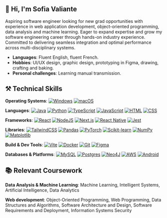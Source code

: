 ## 👋 Hi, I'm Sofia Valiante

Aspiring software engineer looking for new grad opportunities with experience in web application development, object-oriented programming, data analysis and machine learning. Eager to expand expertise and grow my software engineering career through hands-on industry experience. Committed to delivering seamless integration and optimal performance across multi-disciplinary systems. 

- **Languages**: Fluent English, fluent French.
- **Hobbies**: UI/UX design, graphic design, prototyping in Figma, drawing, crafting and baking.
- **Personal challenges**: Learning manual transmission.


## ⚒️ Technical Skills

**Operating Systems**: [![Windows](https://custom-icon-badges.demolab.com/badge/Windows-0078D6?logo=windows11&logoColor=white)](#)  [![macOS](https://img.shields.io/badge/macOS-000000?logo=apple&logoColor=F0F0F0)](#)

**Languages**: [![Java](https://img.shields.io/badge/Java-%23ED8B00.svg?logo=openjdk&logoColor=white)](#)  [![Python](https://img.shields.io/badge/Python-3776AB?logo=python&logoColor=fff)](#)  [![TypeScript](https://img.shields.io/badge/TypeScript-3178C6?logo=typescript&logoColor=fff)](#)  	[![JavaScript](https://img.shields.io/badge/JavaScript-F7DF1E?logo=javascript&logoColor=000)](#)  [![HTML](https://img.shields.io/badge/HTML-%23E34F26.svg?logo=html5&logoColor=white)](#)  [![CSS](https://img.shields.io/badge/CSS-639?logo=css&logoColor=fff)](#)

**Frameworks**: [![React](https://img.shields.io/badge/React-%2320232a.svg?logo=react&logoColor=%2361DAFB)](#)  [![NodeJS](https://img.shields.io/badge/Node.js-6DA55F?logo=node.js&logoColor=white)](#)  [![Next.js](https://img.shields.io/badge/Next.js-black?logo=next.js&logoColor=white)](#)  [![React Native](https://img.shields.io/badge/React_Native-%2320232a.svg?logo=react&logoColor=%2361DAFB)](#)  [![Jest](https://img.shields.io/badge/Jest-C21325?logo=jest&logoColor=fff)](#)

**Libraries**: 	[![TailwindCSS](https://img.shields.io/badge/Tailwind%20CSS-%2338B2AC.svg?logo=tailwind-css&logoColor=white)](#)  [![Pandas](https://img.shields.io/badge/Pandas-150458?logo=pandas&logoColor=fff)](#)  [![PyTorch](https://img.shields.io/badge/PyTorch-ee4c2c?logo=pytorch&logoColor=white)](#)  [![Scikit-learn](https://img.shields.io/badge/-scikit--learn-%23F7931E?logo=scikit-learn&logoColor=white)](#)  [![NumPy](https://img.shields.io/badge/NumPy-4DABCF?logo=numpy&logoColor=fff)](#)  [![Matplotlib](https://custom-icon-badges.demolab.com/badge/Matplotlib-71D291?logo=matplotlib&logoColor=fff)](#)

**Build & Dev Tools**: [![Vite](https://img.shields.io/badge/Vite-646CFF?logo=vite&logoColor=fff)](#)  [![Docker](https://img.shields.io/badge/Docker-2496ED?logo=docker&logoColor=fff)](#)  [![Git](https://img.shields.io/badge/Git-F05032?logo=git&logoColor=fff)](#)  [![Figma](https://img.shields.io/badge/Figma-F24E1E?logo=figma&logoColor=white)](#)

**Databases & Platforms**: [![MySQL](https://img.shields.io/badge/MySQL-4479A1?logo=mysql&logoColor=fff)](#)  [![Postgres](https://img.shields.io/badge/Postgres-%23316192.svg?logo=postgresql&logoColor=white)](#)  [![Neo4J](https://img.shields.io/badge/Neo4j-008CC1?logo=neo4j&logoColor=white)](#)  [![AWS](https://custom-icon-badges.demolab.com/badge/AWS-%23FF9900.svg?logo=aws&logoColor=white)](#)  [![Android](https://img.shields.io/badge/Android-3DDC84?logo=android&logoColor=white)](#)

## 📚 Relevant Coursework

**Data Analysis & Machine Learning**: Machine Learning, Intelligent Systems, Artificial Intelligence, Data Analytics

**Web development**: Object-Oriented Programming, Web Programming, Data Structures and Algorithms, Software Architecture and Design, Software Requirements and Deployment, Information Systems Security
